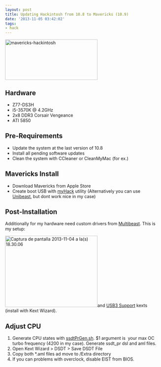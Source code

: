 ```yaml
---
layout: post
title: Updating Hackintosh from 10.8 to Mavericks (10.9)
date: '2013-11-05 03:42:02'
tags:
- hack
---
```


<a href="http://kikobeats.files.wordpress.com/2013/11/mavericks-hackintosh.png"><img class="size-medium wp-image-1188 aligncenter" alt="mavericks-hackintosh" src="http://kikobeats.files.wordpress.com/2013/11/mavericks-hackintosh.png?w=300" width="300" height="131" /></a>
<h2>Hardware</h2>
<ul>
	<li>Z77-DS3H</li>
	<li>i5-3570K @ 4.2GHz</li>
	<li>2x8 DDR3 Corsair Vengeance</li>
	<li>ATI 5850</li>
</ul>
<h2>Pre-Requirements</h2>
<ul>
	<li>Update the system at the last version of 10.8</li>
	<li>Install all pending software updates</li>
	<li>Clean the system with CCleaner or CleanMyMac (for ex.)</li>
</ul>
<h2>Mavericks Install</h2>
<ul>
	<li>Download Mavericks from Apple Store</li>
	<li>Create boot USB with <a href="http://myhack.sojugarden.com/">myHack</a> utility (Alternatively you can use <a href="http://www.tonymacx86.com/374-unibeast-install-os-x-mavericks-any-supported-intel-based-pc.html">Unibeast</a>, but dont work nice in my case)</li>
</ul>
<h2>Post-Installation</h2>
Additionally for my hardware need custom drivers from <a href="http://www.tonymacx86.com/downloads.php?do=file&amp;id=201">Multibeast</a>. This is my setup:
<p style="text-align:left;"><a href="http://kikobeats.files.wordpress.com/2013/11/captura-de-pantalla-2013-11-04-a-las-18-30-06.png"><img class="size-medium wp-image-1190 aligncenter" alt="Captura de pantalla 2013-11-04 a la(s) 18.30.06" src="http://kikobeats.files.wordpress.com/2013/11/captura-de-pantalla-2013-11-04-a-las-18-30-06.png?w=300" width="300" height="231" /></a>and <a href="http://www.osx86.net/files/download/2971-usb-3-0-lacie-kext-patched-by-modbin/">USB3 Support</a> kexts (install with Kext Wizard).</p>

<h2 style="text-align:left;">Adjust CPU</h2>
<ol>
	<li>Generate CPU states with <a href="https://raw.github.com/Piker-Alpha/RevoBoot/clang/i386/libsaio/acpi/Tools/ssdtPRGen.sh">ssdtPrGen.sh</a>. $1 argument is  your max OC turbo frequency (4200 in my case). Generate ssdt_pr dsl and aml files.</li>
	<li>Open Kext Wizard &gt; DSDT &gt; Save DSDT File</li>
	<li>Copy both *.aml files ad move to /Extra directory</li>
	<li>If you can problems with overclock, disable EIST from BIOS.</li>
</ol>